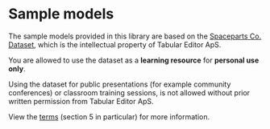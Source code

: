 # Sample models

The sample models provided in this library are based on the [Spaceparts Co. Dataset](https://blog.tabulareditor.com/2023/10/12/the-spaceparts-co-dataset/), which is the intellectual property of Tabular Editor ApS.

You are allowed to use the dataset as a **learning resource** for **personal use only**.

Using the dataset for public presentations (for example community conferences) or classroom training sessions, is not allowed without prior written permission from Tabular Editor ApS.

View the [terms](https://www.tabulareditor.com/terms) (section 5 in particular) for more information.
